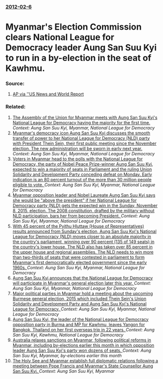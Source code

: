 ### [2012-02-6](/news/2012/02/6/index.md)

# Myanmar's Election Commission clears National League for Democracy leader Aung San Suu Kyi to run in a by-election in the seat of Kawhmu. 




### Source:

1. [AP via ''US News and World Report](http://www.usnews.com/news/world/articles/2012/02/05/myanmar-panel-says-suu-kyi-can-run-for-parliament)

### Related:

1. [The Assembly of the Union for Myanmar meets with Aung San Suu Kyi's National League for Democracy having the majority for the first time. ](/news/2016/02/1/the-assembly-of-the-union-for-myanmar-meets-with-aung-san-suu-kyi-s-national-league-for-democracy-having-the-majority-for-the-first-time.md) _Context: Aung San Suu Kyi, Myanmar, National League for Democracy_
2. [Myanmar's democracy icon Aung San Suu Kyi discusses the smooth transfer of power to her National League for Democracy (NLD) party with President Thein Sein, their first public meeting since the November election. The new administration will be sworn in early next year. ](/news/2015/12/2/myanmar-s-democracy-icon-aung-san-suu-kyi-discusses-the-smooth-transfer-of-power-to-her-national-league-for-democracy-nld-party-with-presi.md) _Context: Aung San Suu Kyi, Myanmar, National League for Democracy_
3. [Voters in Myanmar head to the polls with the National League for Democracy, the party of Nobel Peace Prize-winner Aung San Suu Kyi, expected to win a majority of seats in Parliament and the ruling Union Solidarity and Development Party conceding defeat on Monday. Early indication is an 80 percent turnout of the more than 30 million people eligible to vote. ](/news/2015/11/8/voters-in-myanmar-head-to-the-polls-with-the-national-league-for-democracy-the-party-of-nobel-peace-prize-winner-aung-san-suu-kyi-expected.md) _Context: Aung San Suu Kyi, Myanmar, National League for Democracy_
4. [Myanmar opposition leader and Nobel Laureate Aung San Suu Kyi says she would be "above the president" if her National League for Democracy party (NLD) gets the expected win in the Sunday, November 8, 2015, election. The 2008 constitution, drafted by the military without NLD participation, bars her from becoming President. ](/news/2015/11/5/myanmar-opposition-leader-and-nobel-laureate-aung-san-suu-kyi-says-she-would-be-above-the-president-if-her-national-league-for-democracy-p.md) _Context: Aung San Suu Kyi, Myanmar, National League for Democracy_
5. [With 45 percent of the Pyithu Hluttaw (House of Representatives) results announced from Sunday's election, Aung San Suu Kyi's National League for Democracy (NLD) moves closer to an absolute majority in the country's parliament, winning over 90 percent (135 of 149 seats) in the country's lower house. The NLD also has taken over 85 percent in the upper house and regional assemblies. The NLD needs to win more than two-thirds of seats that were contested in parliament to form Myanmar's first democratically elected government since the early 1960s. ](/news/2015/11/11/with-45-percent-of-the-pyithu-hluttaw-house-of-representatives-results-announced-from-sunday-s-election-aung-san-suu-kyi-s-national-leagu.md) _Context: Aung San Suu Kyi, Myanmar, National League for Democracy_
6. [Aung San Suu Kyi announces that the National League for Democracy will participate in Myanmar's general election later this year. ](/news/2015/07/11/aung-san-suu-kyi-announces-that-the-national-league-for-democracy-will-participate-in-myanmar-s-general-election-later-this-year.md) _Context: Aung San Suu Kyi, Myanmar, National League for Democracy_
7. [Major political parties in Myanmar hold a meeting about the upcoming Burmese general election, 2015 which included Thein Sein's Union Solidarity and Development Party and Aung San Suu Kyi's National League for Democracy. ](/news/2014/10/31/major-political-parties-in-myanmar-hold-a-meeting-about-the-upcoming-burmese-general-election-2015-which-included-thein-sein-s-union-solida.md) _Context: Aung San Suu Kyi, Myanmar, National League for Democracy_
8. [Aung San Suu Kyi, the leader of the National League for Democracy opposition party in Burma and MP for Kawhmu, leaves Yangon for Bangkok, Thailand on her first overseas trip in 22 years. ](/news/2012/05/29/aung-san-suu-kyi-the-leader-of-the-national-league-for-democracy-opposition-party-in-burma-and-mp-for-kawhmu-leaves-yangon-for-bangkok-th.md) _Context: Aung San Suu Kyi, Kawhmu, National League for Democracy_
9. [Australia relaxes sanctions on Myanmar, following political reforms in Myanmar, including by-elections earlier this month in which opposition leader Aung San Suu Kyi's party won dozens of seats. ](/news/2012/04/16/australia-relaxes-sanctions-on-myanmar-following-political-reforms-in-myanmar-including-by-elections-earlier-this-month-in-which-oppositio.md) _Context: Aung San Suu Kyi, Myanmar, by-elections earlier this month_
10. [The Holy See and Myanmar establish full diplomatic relations following a meeting between Pope Francis and Myanmar's State Counsellor Aung San Suu Kyi. ](/news/2017/05/4/the-holy-see-and-myanmar-establish-full-diplomatic-relations-following-a-meeting-between-pope-francis-and-myanmar-s-state-counsellor-aung-sa.md) _Context: Aung San Suu Kyi, Myanmar_
